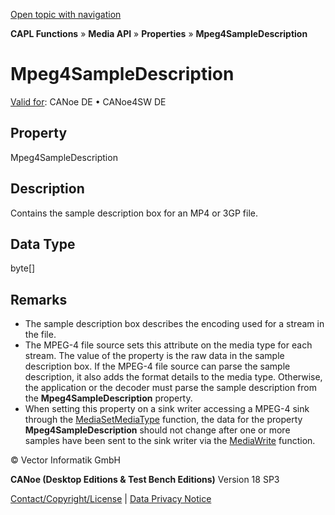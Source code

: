 [Open topic with navigation](../../../../../CANoeDEFamily.htm#Topics/CAPLFunctions/Media/Properties/CAPLfunctionMpeg4SampleDescription.md)

**CAPL Functions** » **Media API** » **Properties** » **Mpeg4SampleDescription**

# Mpeg4SampleDescription

[Valid for](../../../Shared/FeatureAvailability.md): CANoe DE • CANoe4SW DE

## Property

Mpeg4SampleDescription

## Description

Contains the sample description box for an MP4 or 3GP file.

## Data Type

byte[]

## Remarks

- The sample description box describes the encoding used for a stream in the file.
- The MPEG-4 file source sets this attribute on the media type for each stream. The value of the property is the raw data in the sample description box. If the MPEG-4 file source can parse the sample description, it also adds the format details to the media type. Otherwise, the application or the decoder must parse the sample description from the **Mpeg4SampleDescription** property.
- When setting this property on a sink writer accessing a MPEG-4 sink through the [MediaSetMediaType](../Functions/CAPLfunctionMediaSetMediaType.md) function, the data for the property **Mpeg4SampleDescription** should not change after one or more samples have been sent to the sink writer via the [MediaWrite](../Functions/CAPLfunctionMediaWrite.md) function.

© Vector Informatik GmbH

**CANoe (Desktop Editions & Test Bench Editions)** Version 18 SP3

[Contact/Copyright/License](../../../Shared/ContactCopyrightLicense.md) | [Data Privacy Notice](https://www.vector.com/int/en/company/get-info/privacy-policy/)
